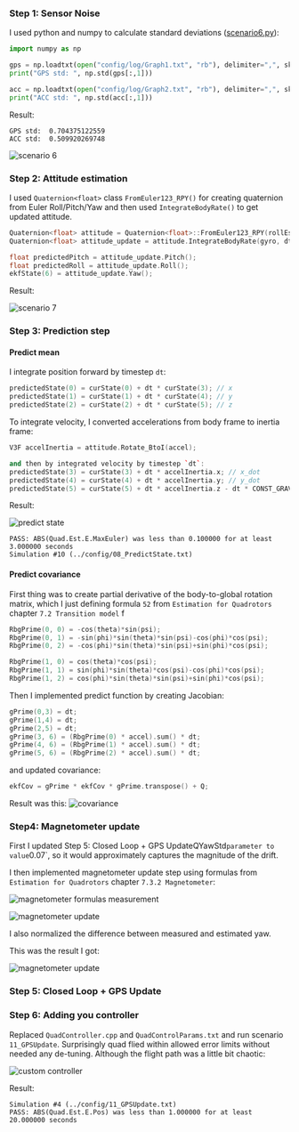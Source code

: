 ### Step 1: Sensor Noise ###

I used python and numpy to calculate standard deviations ([scenario6.py](scenario6.py)):

```python
import numpy as np

gps = np.loadtxt(open("config/log/Graph1.txt", "rb"), delimiter=",", skiprows=1, dtype='Float64')
print("GPS std: ", np.std(gps[:,1]))

acc = np.loadtxt(open("config/log/Graph2.txt", "rb"), delimiter=",", skiprows=1, dtype='Float64')
print("ACC std: ", np.std(acc[:,1]))
```

Result:
```
GPS std:  0.704375122559
ACC std:  0.509920269748
```

![scenario 6](./images/Scenario6.png)

### Step 2: Attitude estimation ###

I used `Quaternion<float>` class `FromEuler123_RPY()` for creating quaternion from Euler Roll/Pitch/Yaw
and then used `IntegrateBodyRate()` to get updated attitude.

```c++
Quaternion<float> attitude = Quaternion<float>::FromEuler123_RPY(rollEst, pitchEst, ekfState(6));
Quaternion<float> attitude_update = attitude.IntegrateBodyRate(gyro, dtIMU);

float predictedPitch = attitude_update.Pitch();
float predictedRoll = attitude_update.Roll();
ekfState(6) = attitude_update.Yaw();
```

Result:

![scenario 7](./images/Scenario7.png)

### Step 3: Prediction step

#### Predict mean ####

I integrate position forward by timestep `dt`:

```c++
predictedState(0) = curState(0) + dt * curState(3); // x
predictedState(1) = curState(1) + dt * curState(4); // y
predictedState(2) = curState(2) + dt * curState(5); // z
```

To integrate velocity, I converted accelerations from body frame to inertia frame:
```c++
V3F accelInertia = attitude.Rotate_BtoI(accel);
```

```c++
and then by integrated velocity by timestep `dt`:
predictedState(3) = curState(3) + dt * accelInertia.x; // x_dot
predictedState(4) = curState(4) + dt * accelInertia.y; // y_dot
predictedState(5) = curState(5) + dt * accelInertia.z - dt * CONST_GRAVITY; // z_dot
```

Result:

![predict state](./images/predict_state.png)

```
PASS: ABS(Quad.Est.E.MaxEuler) was less than 0.100000 for at least 3.000000 seconds
Simulation #10 (../config/08_PredictState.txt)
```

#### Predict covariance ####

First thing was to create partial derivative of the body-to-global rotation matrix, which I just
defining formula `52` from `Estimation for Quadrotors` chapter `7.2 Transition model` f
```c++
RbgPrime(0, 0) = -cos(theta)*sin(psi);
RbgPrime(0, 1) = -sin(phi)*sin(theta)*sin(psi)-cos(phi)*cos(psi);
RbgPrime(0, 2) = -cos(phi)*sin(theta)*sin(psi)+sin(phi)*cos(psi);

RbgPrime(1, 0) = cos(theta)*cos(psi);
RbgPrime(1, 1) = sin(phi)*sin(theta)*cos(psi)-cos(phi)*cos(psi);
RbgPrime(1, 2) = cos(phi)*sin(theta)*sin(psi)+sin(phi)*cos(psi);
```

Then I implemented predict function by creating Jacobian:
```c++
gPrime(0,3) = dt;
gPrime(1,4) = dt;
gPrime(2,5) = dt;
gPrime(3, 6) = (RbgPrime(0) * accel).sum() * dt;
gPrime(4, 6) = (RbgPrime(1) * accel).sum() * dt;
gPrime(5, 6) = (RbgPrime(2) * accel).sum() * dt;
```

and updated covariance:
```c++
ekfCov = gPrime * ekfCov * gPrime.transpose() + Q;
```

Result was this:
![covariance](./images/covariance.png)

### Step4: Magnetometer update ###

First I updated Step 5: Closed Loop + GPS UpdateQYawStd` parameter to value `0.07`, so it would approximately captures the magnitude of the drift.

I then implemented magnetometer update step using formulas from `Estimation for Quadrotors` chapter `7.3.2 Magnetometer`:

![magnetometer formulas measurement](./images/magnetometer-formulas1.png)

![magnetometer update](./images/magnetometer-formulas2.png)

I also normalized the difference between measured and estimated yaw. 

This was the result I got:

![magnetometer update](./images/magnetometer.png)

### Step 5: Closed Loop + GPS Update ###

### Step 6: Adding you controller

Replaced `QuadController.cpp` and `QuadControlParams.txt` and run scenario `11_GPSUpdate`. Surprisingly quad flied within 
allowed error limits without needed any de-tuning. Although the flight path was a little bit chaotic:


![custom controller](./images/custom-controller.png)

Result:

```
Simulation #4 (../config/11_GPSUpdate.txt)
PASS: ABS(Quad.Est.E.Pos) was less than 1.000000 for at least 20.000000 seconds
```